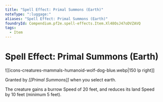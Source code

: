 ```yaml
---
title: "Spell Effect: Primal Summons (Earth)"
noteType: ":luggage:"
aliases: "Spell Effect: Primal Summons (Earth)"
foundryId: Compendium.pf2e.spell-effects.Item.Xl48OsJ47oDVZAVQ
tags:
  - Item
---
```


# Spell Effect: Primal Summons (Earth)
![[icons-creatures-mammals-humanoid-wolf-dog-blue.webp|150 lp right]]

Granted by _[[Primal Summons]]_ when you select earth.

The creature gains a burrow Speed of 20 feet, and reduces its land Speed by 10 feet (minimum 5 feet).
